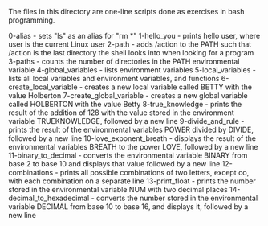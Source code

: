 The files in this directory are one-line scripts done as exercises in bash programming.

0-alias - sets "ls" as an alias for "rm *"
1-hello_you - prints hello user, where user is the current Linux user
2-path - adds /action to the PATH such that /action is the last directory the shell looks into when looking for a program
3-paths - counts the number of directories in the PATH environmental variable
4-global_variables - lists environment variables
5-local_variables - lists all local variables and environment variables, and functions
6-create_local_variable - creates a new local variable called BETTY with the value Holberton
7-create_global_variable - creates a new global variable called HOLBERTON with the value Betty
8-true_knowledge - prints the result of the addition of 128 with the value stored in the environment variable TRUEKNOWLEDGE, followed by a new line
9-divide_and_rule - prints the result of the environmental variables POWER divided by DIVIDE, followed by a new line
10-love_exponent_breath - displays the result of the environmental variables BREATH to the power LOVE, followed by a new line
11-binary_to_decimal - converts the environmental variable BINARY from base 2 to base 10 and displays that value followed by a new line
12-combinations - prints all possible combinations of two letters, except oo, with each combination on a separate line
13-print_float - prints the number stored in the environmental variable NUM with two decimal places
14-decimal_to_hexadecimal - converts the number stored in the environmental variable DECIMAL from base 10 to base 16, and displays it, followed by a new line
